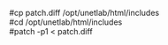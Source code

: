 
#cp patch.diff /opt/unetlab/html/includes </br >
#cd /opt/unetlab/html/includes </br >
#patch -p1 < patch.diff
